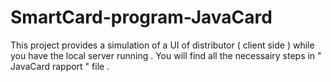 # SmartCard-program-JavaCard
This project provides a simulation of a UI of distributor ( client side ) while you have the local server running  .
You will find all the necessairy steps in " JavaCard rapport " file .
